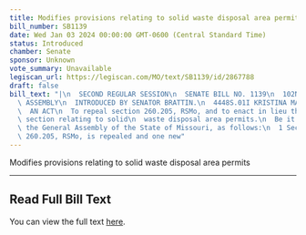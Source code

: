 ```yaml
---
title: Modifies provisions relating to solid waste disposal area permits
bill_number: SB1139
date: Wed Jan 03 2024 00:00:00 GMT-0600 (Central Standard Time)
status: Introduced
chamber: Senate
sponsor: Unknown
vote_summary: Unavailable
legiscan_url: https://legiscan.com/MO/text/SB1139/id/2867788
draft: false
bill_text: "|\n  SECOND REGULAR SESSION\n  SENATE BILL NO. 1139\n  102ND GENERA L\
  \ ASSEMBLY\n  INTRODUCED BY SENATOR BRATTIN.\n  4448S.01I KRISTINA MARTIN, Secretary\n\
  \  AN ACT\n  To repeal section 260.205, RSMo, and to enact in lieu thereof one new\
  \ section relating to solid\n  waste disposal area permits.\n  Be it enacted by\
  \ the General Assembly of the State of Missouri, as follows:\n  1 Section A. Section\
  \ 260.205, RSMo, is repealed and one new"
---
```

Modifies provisions relating to solid waste disposal area permits

---

## Read Full Bill Text

You can view the full text [here](https://legiscan.com/MO/text/SB1139/id/2867788).

